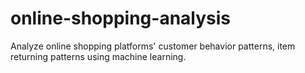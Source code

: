 # online-shopping-analysis
Analyze online shopping platforms' customer behavior patterns, item returning patterns using machine learning.
